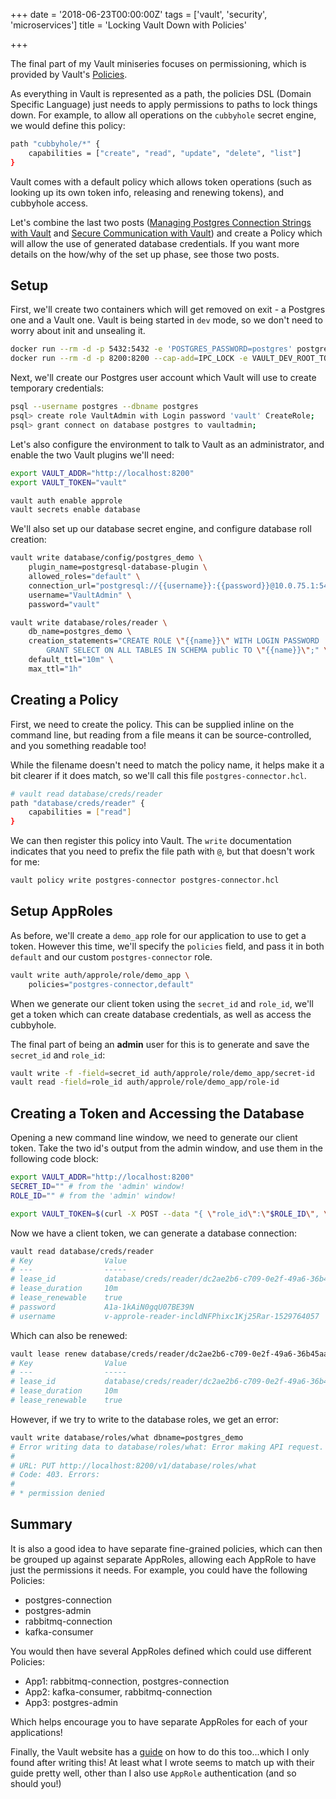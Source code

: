 +++
date = '2018-06-23T00:00:00Z'
tags = ['vault', 'security', 'microservices']
title = 'Locking Vault Down with Policies'

+++

The final part of my Vault miniseries focuses on permissioning, which is provided by Vault's [Policies](https://www.vaultproject.io/docs/concepts/policies.html).

As everything in Vault is represented as a path, the policies DSL (Domain Specific Language) just needs to apply permissions to paths to lock things down.  For example, to allow all operations on the `cubbyhole` secret engine, we would define this policy:

```bash
path "cubbyhole/*" {
    capabilities = ["create", "read", "update", "delete", "list"]
}
```

Vault comes with a default policy which allows token operations (such as looking up its own token info, releasing and renewing tokens), and cubbyhole access.

Let's combine the last two posts ([Managing Postgres Connection Strings with Vault](2018/06/17/secret-management-vault-postgres-connection/) and [Secure Communication with Vault](/2018/06/22/vault-secure-communication/)) and create a Policy which will allow the use of generated database credentials.  If you want more details on the how/why of the set up phase, see those two posts.

## Setup

First, we'll create two containers which will get removed on exit - a Postgres one and a Vault one.  Vault is being started in `dev` mode, so we don't need to worry about init and unsealing it.

```bash
docker run --rm -d -p 5432:5432 -e 'POSTGRES_PASSWORD=postgres' postgres:alpine
docker run --rm -d -p 8200:8200 --cap-add=IPC_LOCK -e VAULT_DEV_ROOT_TOKEN_ID=vault vault
```

Next, we'll create our Postgres user account which Vault will use to create temporary credentials:

```bash
psql --username postgres --dbname postgres
psql> create role VaultAdmin with Login password 'vault' CreateRole;
psql> grant connect on database postgres to vaultadmin;
```

Let's also configure the environment to talk to Vault as an administrator, and enable the two Vault plugins we'll need:

```bash
export VAULT_ADDR="http://localhost:8200"
export VAULT_TOKEN="vault"

vault auth enable approle
vault secrets enable database
```

We'll also set up our database secret engine, and configure database roll creation:

```bash
vault write database/config/postgres_demo \
    plugin_name=postgresql-database-plugin \
    allowed_roles="default" \
    connection_url="postgresql://{{username}}:{{password}}@10.0.75.1:5432/postgres?sslmode=disable" \
    username="VaultAdmin" \
    password="vault"

vault write database/roles/reader \
    db_name=postgres_demo \
    creation_statements="CREATE ROLE \"{{name}}\" WITH LOGIN PASSWORD '{{password}}' VALID UNTIL '{{expiration}}'; \
        GRANT SELECT ON ALL TABLES IN SCHEMA public TO \"{{name}}\";" \
    default_ttl="10m" \
    max_ttl="1h"
```

## Creating a Policy

First, we need to create the policy.  This can be supplied inline on the command line, but reading from a file means it can be source-controlled, and you something readable too!

While the filename doesn't need to match the policy name, it helps make it a bit clearer if it does match, so we'll call this file `postgres-connector.hcl`.

```bash
# vault read database/creds/reader
path "database/creds/reader" {
    capabilities = ["read"]
}
```

We can then register this policy into Vault.  The `write` documentation indicates that you need to prefix the file path with `@`, but that doesn't work for me:

```bash
vault policy write postgres-connector postgres-connector.hcl
```

## Setup AppRoles

As before, we'll create a `demo_app` role for our application to use to get a token.  However this time, we'll specify the `policies` field, and pass it in both `default` and our custom `postgres-connector` role.

```bash
vault write auth/approle/role/demo_app \
    policies="postgres-connector,default"
```

When we generate our client token using the `secret_id` and `role_id`, we'll get a token which can create database credentials, as well as access the cubbyhole.

The final part of being an **admin** user for this is to generate and save the `secret_id` and `role_id`:
```bash
vault write -f -field=secret_id auth/approle/role/demo_app/secret-id
vault read -field=role_id auth/approle/role/demo_app/role-id
```

## Creating a Token and Accessing the Database

Opening a new command line window, we need to generate our client token.  Take the two id's output from the admin window, and use them in the following code block:

```bash
export VAULT_ADDR="http://localhost:8200"
SECRET_ID="" # from the 'admin' window!
ROLE_ID="" # from the 'admin' window!

export VAULT_TOKEN=$(curl -X POST --data "{ \"role_id\":\"$ROLE_ID\", \"secret_id\":\"$SECRET_ID\" }" $VAULT_ADDR/v1/auth/approle/login | jq  -r .auth.client_token)
```

Now we have a client token, we can generate a database connection:

```bash
vault read database/creds/reader
# Key                Value
# ---                -----
# lease_id           database/creds/reader/dc2ae2b6-c709-0e2f-49a6-36b45aa84490
# lease_duration     10m
# lease_renewable    true
# password           A1a-1kAiN0gqU07BE39N
# username           v-approle-reader-incldNFPhixc1Kj25Rar-1529764057
```

Which can also be renewed:

```bash
vault lease renew database/creds/reader/dc2ae2b6-c709-0e2f-49a6-36b45aa84490
# Key                Value
# ---                -----
# lease_id           database/creds/reader/dc2ae2b6-c709-0e2f-49a6-36b45aa84490
# lease_duration     10m
# lease_renewable    true
```

However, if we try to write to the database roles, we get an error:

```bash
vault write database/roles/what dbname=postgres_demo
# Error writing data to database/roles/what: Error making API request.
#
# URL: PUT http://localhost:8200/v1/database/roles/what
# Code: 403. Errors:
#
# * permission denied
```

## Summary

It is also a good idea to have separate fine-grained policies, which can then be grouped up against separate AppRoles, allowing each AppRole to have just the permissions it needs.  For example, you could have the following Policies:

* postgres-connection
* postgres-admin
* rabbitmq-connection
* kafka-consumer

You would then have several AppRoles defined which could use different Policies:

* App1: rabbitmq-connection, postgres-connection
* App2: kafka-consumer, rabbitmq-connection
* App3: postgres-admin

Which helps encourage you to have separate AppRoles for each of your applications!

Finally, the Vault website has a [guide](https://www.vaultproject.io/guides/secret-mgmt/dynamic-secrets.html) on how to do this too...which I only found after writing this!  At least what I wrote seems to match up with their guide pretty well, other than I also use `AppRole` authentication (and so should you!)